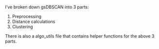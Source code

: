 I've broken down gsDBSCAN into 3 parts:
1. Preprocessing
2. Distance calculations
3. Clustering

There is also a algo_utils file that contains helper functions for the above 3 parts.